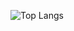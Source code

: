 ![Top Langs](https://github-readme-stats.vercel.app/api/top-langs/?username=ezdar2743&layout=compact&theme=tokyonight)
      
